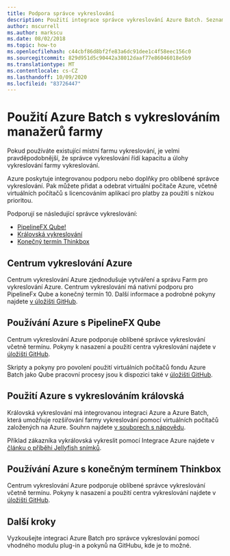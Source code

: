 ```yaml
---
title: Podpora správce vykreslování
description: Použití integrace správce vykreslování Azure Batch. Seznamte se s integrovanou podporou nebo doplňky pro oblíbené správce vykreslování.
author: mscurrell
ms.author: markscu
ms.date: 08/02/2018
ms.topic: how-to
ms.openlocfilehash: c44cbf86d8bf2fe83a6dc91dee1c4f58eec156c0
ms.sourcegitcommit: 829d951d5c90442a38012daaf77e86046018e5b9
ms.translationtype: MT
ms.contentlocale: cs-CZ
ms.lasthandoff: 10/09/2020
ms.locfileid: "83726447"
---
```

# <a name="using-azure-batch-with-render-farm-managers"></a>Použití Azure Batch s vykreslováním manažerů farmy

Pokud používáte existující místní farmu vykreslování, je velmi pravděpodobnější, že správce vykreslování řídí kapacitu a úlohy vykreslování farmy vykreslování.

Azure poskytuje integrovanou podporu nebo doplňky pro oblíbené správce vykreslování. Pak můžete přidat a odebrat virtuální počítače Azure, včetně virtuálních počítačů s licencováním aplikací pro platby za použití s nízkou prioritou.

Podporují se následující správce vykreslování:

* [PipelineFX Qube!](https://www.pipelinefx.com/)
* [Královská vykreslování](https://www.royalrender.de/)
* [Konečný termín Thinkbox](https://deadline.thinkboxsoftware.com/)

## <a name="azure-render-hub"></a>Centrum vykreslování Azure

Centrum vykreslování Azure zjednodušuje vytváření a správu Farm pro vykreslování Azure.  Centrum vykreslování má nativní podporu pro PipelineFx Qube a konečný termín 10.  Další informace a podrobné pokyny najdete [v úložišti GitHub](https://github.com/Azure/azure-render-hub).

## <a name="using-azure-with-pipelinefx-qube"></a>Používání Azure s PipelineFX Qube

Centrum vykreslování Azure podporuje oblíbené správce vykreslování včetně termínu.  Pokyny k nasazení a použití centra vykreslování najdete v [úložišti GitHub](https://github.com/Azure/azure-render-hub).

Skripty a pokyny pro povolení použití virtuálních počítačů fondu Azure Batch jako Qube pracovní procesy jsou k dispozici také v [úložišti GitHub](https://github.com/Azure/azure-qube).

## <a name="using-azure-with-royal-render"></a>Použití Azure s vykreslováním královská

Královská vykreslování má integrovanou integraci Azure a Azure Batch, která umožňuje rozšiřování farmy vykreslování pomocí virtuálních počítačů založených na Azure. Souhrn najdete [v souborech s nápovědu](https://www.royalrender.de/help8/index.html?Cloudrendering.html).

Příklad zákazníka vykrálovská vykreslit pomocí Integrace Azure najdete v [článku o příběhi Jellyfish snímků](https://customers.microsoft.com/story/jellyfishpictures).

## <a name="using-azure-with-thinkbox-deadline"></a>Používání Azure s konečným termínem Thinkbox

Centrum vykreslování Azure podporuje oblíbené správce vykreslování včetně termínu.  Pokyny k nasazení a použití centra vykreslování najdete v [úložišti GitHub](https://github.com/Azure/azure-render-hub).

## <a name="next-steps"></a>Další kroky

Vyzkoušejte integraci Azure Batch pro správce vykreslování pomocí vhodného modulu plug-in a pokynů na GitHubu, kde je to možné.
